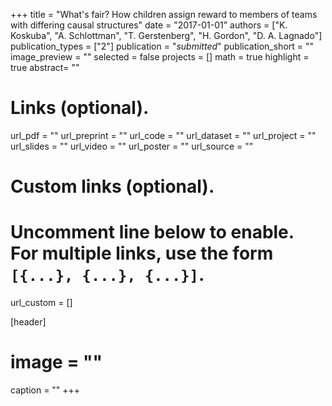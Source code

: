 +++
title = "What's fair? How children assign reward to members of teams with differing causal structures"
date = "2017-01-01"
authors = ["K. Koskuba", "A. Schlottman", "T. Gerstenberg", "H. Gordon", "D. A. Lagnado"]
publication_types = ["2"]
publication = "_submitted_"
publication_short = ""
image_preview = ""
selected = false
projects = []
math = true
highlight = true
abstract= ""

# Links (optional).
url_pdf = ""
url_preprint = ""
url_code = ""
url_dataset = ""
url_project = ""
url_slides = ""
url_video = ""
url_poster = ""
url_source = ""

# Custom links (optional).
#   Uncomment line below to enable. For multiple links, use the form `[{...}, {...}, {...}]`.
url_custom = []

[header]
# image = ""
caption = ""
+++

